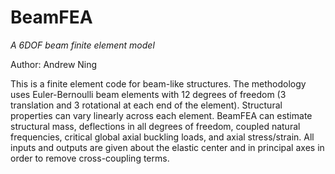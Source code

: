 # BeamFEA

<!--
[![Stable](https://img.shields.io/badge/docs-stable-blue.svg)](https://byuflowlab.github.io/BeamFEA.jl/stable)
[![Dev](https://img.shields.io/badge/docs-dev-blue.svg)](https://byuflowlab.github.io/BeamFEA.jl/dev)
-->

*A 6DOF beam finite element model*

Author: Andrew Ning

This is a finite element code for beam-like structures. The methodology uses Euler-Bernoulli beam elements with 12 degrees of freedom (3 translation and 3 rotational at each end of the element). Structural properties can vary linearly across each element.  BeamFEA can estimate structural mass, deflections in all degrees of freedom, coupled natural frequencies, critical global axial buckling loads, and axial stress/strain. All inputs and outputs are given about the elastic center and in principal axes in order to remove cross-coupling terms. 
